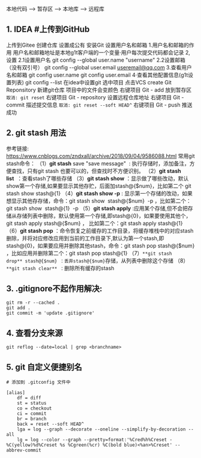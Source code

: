 本地代码 --> 暂存区 --> 本地库 --> 远程库

## 1. IDEA #上传到GitHub

上传到Gitee
创建仓库
设置成公有
安装Git
设置用户名和邮箱
	1.用户名和邮箱的作用
		用户名和邮箱地址是本地g1t客户端的一个变量·用户每次提交代码都会记录
	2,设置
		2.1设置用户名
			git config --global user.name "username"
		2.2设置邮箱（没有双引号）
			git config --global user.email useremail@qq.com
	3.查看用户名和邮箱
		git config user.name
		git config user.email
	4·查看其他配置信息(g1t设置列表)
		git config --list
在idea中设置git
选中项目 点击VCS create Git Reponsitory 新建git仓库 项目中的文件会变颜色
右键项目 Git - add 放到暂存区  `取消: git reset`
右键项目 Git - repository 设置远程仓库地址
右键项目 Git - commit 描述提交信息 `取消: git reset --soft HEAD^`
右键项目 Git - push
推送成功


## 2. git stash 用法 
参考链接: https://www.cnblogs.com/zndxall/archive/2018/09/04/9586088.html
常用git stash命令：
（1）**git stash** save "save message"  : 执行存储时，添加备注，方便查找，只有git stash 也要可以的，但查找时不方便识别。
（2）**git stash list**  ：查看stash了哪些存储
（3）**git stash show** ：显示做了哪些改动，默认show第一个存储,如果要显示其他存贮，后面加stash@{$num}，比如第二个 git stash show stash@{1}
（4）**git stash show -p** : 显示第一个存储的改动，如果想显示其他存存储，命令：git stash show  stash@{$num}  -p ，比如第二个：git stash show  stash@{1}  -p
（5）**git stash apply** :应用某个存储,但不会把存储从存储列表中删除，默认使用第一个存储,即stash@{0}，如果要使用其他个，git stash apply stash@{$num} ， 比如第二个：git stash apply stash@{1} 
（6）**git stash pop** ：命令恢复之前缓存的工作目录，将缓存堆栈中的对应stash删除，并将对应修改应用到当前的工作目录下,默认为第一个stash,即stash@{0}，如果要应用并删除其他stash，命令：git stash pop stash@{$num} ，比如应用并删除第二个：git stash pop stash@{1}
（7）`**git stash drop** stash@{$num} ：丢弃stash@{$num}`存储，从列表中删除这个存储
（8）`**git stash clear** ：`删除所有缓存的stash


## 3. .gitignore不起作用解决: 

```shell
git rm -r --cached .
git add .
git commit -m 'update .gitignore'
```


  

## 4. 查看分支来源

```shell
git reflog --date=local | grep <branchname>
```

## 5. git 自定义便捷别名

```
# 添加到 .gitconfig 文件中

[alias]
	df = diff
	st = status
	co = checkout
	ci = commit
	br = branch
	back = reset --soft HEAD^
	lga = log --graph --decorate --oneline --simplify-by-decoration --all
	lg = log --color --graph --pretty=format:'%Cred%h%Creset -%C(yellow)%d%Creset %s %Cgreen(%cr) %C(bold blue)<%an>%Creset' --abbrev-commit

```

